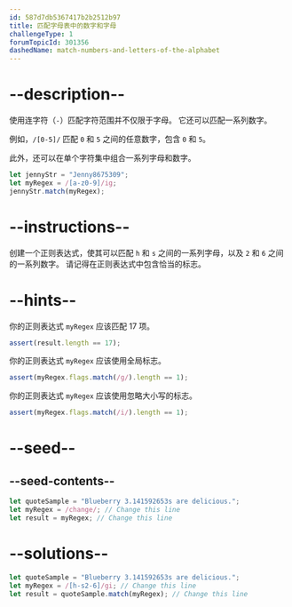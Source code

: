 ```yaml
---
id: 587d7db5367417b2b2512b97
title: 匹配字母表中的数字和字母
challengeType: 1
forumTopicId: 301356
dashedName: match-numbers-and-letters-of-the-alphabet
---
```


# --description--

使用连字符（`-`）匹配字符范围并不仅限于字母。 它还可以匹配一系列数字。

例如，`/[0-5]/` 匹配 `0` 和 `5` 之间的任意数字，包含 `0` 和 `5`。

此外，还可以在单个字符集中组合一系列字母和数字。

```js
let jennyStr = "Jenny8675309";
let myRegex = /[a-z0-9]/ig;
jennyStr.match(myRegex);
```

# --instructions--

创建一个正则表达式，使其可以匹配 `h` 和 `s` 之间的一系列字母，以及 `2` 和 `6` 之间的一系列数字。 请记得在正则表达式中包含恰当的标志。

# --hints--

你的正则表达式 `myRegex` 应该匹配 17 项。

```js
assert(result.length == 17);
```

你的正则表达式 `myRegex` 应该使用全局标志。

```js
assert(myRegex.flags.match(/g/).length == 1);
```

你的正则表达式 `myRegex` 应该使用忽略大小写的标志。

```js
assert(myRegex.flags.match(/i/).length == 1);
```

# --seed--

## --seed-contents--

```js
let quoteSample = "Blueberry 3.141592653s are delicious.";
let myRegex = /change/; // Change this line
let result = myRegex; // Change this line
```

# --solutions--

```js
let quoteSample = "Blueberry 3.141592653s are delicious.";
let myRegex = /[h-s2-6]/gi; // Change this line
let result = quoteSample.match(myRegex); // Change this line
```
